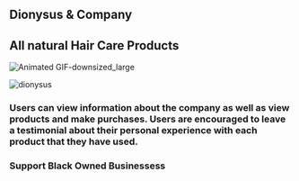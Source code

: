 ## Dionysus & Company
## All natural Hair Care Products

![Animated GIF-downsized_large](https://user-images.githubusercontent.com/59499644/92282107-a3f48a80-eec2-11ea-9ecc-57843db513df.gif)


![dionysus](https://user-images.githubusercontent.com/59499644/92282203-c9819400-eec2-11ea-8bd1-13f8ce1bc411.jpg)


### Users can view information about the company as well as view products and make purchases. Users are encouraged to leave a testimonial about their personal experience with each product that they have used.
### Support Black Owned Businessess
